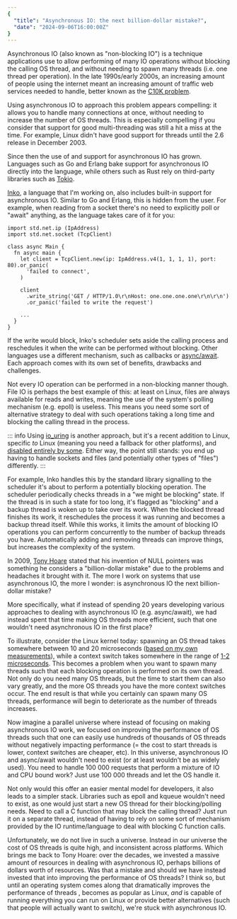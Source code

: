 ```yaml
---
{
  "title": "Asynchronous IO: the next billion-dollar mistake?",
  "date": "2024-09-06T16:00:00Z"
}
---
```


Asynchronous IO (also known as "non-blocking IO") is a technique applications
use to allow performing of many IO operations without blocking the calling OS
thread, and without needing to spawn many threads (i.e. one thread per
operation). In the late 1990s/early 2000s, an increasing amount of people using
the internet meant an increasing amount of traffic web services needed to
handle, better known as the [C10K
problem](https://en.wikipedia.org/wiki/C10k_problem).

Using asynchronous IO to approach this problem appears compelling: it allows you
to handle many connections at once, without needing to increase the number of OS
threads. This is especially compelling if you consider that support for good
multi-threading was still a hit a miss at the time. For example, Linux didn't
have good support for threads until the 2.6 release in December 2003.

Since then the use of and support for asynchronous IO has grown. Languages such
as Go and Erlang bake support for asynchronous IO directly into the language,
while others such as Rust rely on third-party libraries such as
[Tokio](https://tokio.rs/).

[Inko](https://inko-lang.org/), a language that I'm working on, also includes
built-in support for asynchronous IO. Similar to Go and Erlang, this is hidden
from the user. For example, when reading from a socket there's no need to
explicitly poll or "await" anything, as the language takes care of it for you:

```inko
import std.net.ip (IpAddress)
import std.net.socket (TcpClient)

class async Main {
  fn async main {
    let client = TcpClient.new(ip: IpAddress.v4(1, 1, 1, 1), port: 80).or_panic(
      'failed to connect',
    )

    client
      .write_string('GET / HTTP/1.0\r\nHost: one.one.one.one\r\n\r\n')
      .or_panic('failed to write the request')

    ...
  }
}
```

If the write would block, Inko's scheduler sets aside the calling process and
reschedules it when the write can be performed without blocking. Other languages
use a different mechanism, such as callbacks or
[async/await](https://en.wikipedia.org/wiki/Async/await). Each approach comes
with its own set of benefits, drawbacks and challenges.

Not every IO operation can be performed in a non-blocking manner though. File IO
is perhaps the best example of this: at least on Linux, files are always
available for reads and writes, meaning the use of the system's polling
mechanism (e.g. epoll) is useless. This means you need some sort of alternative
strategy to deal with such operations taking a long time and blocking the
calling thread in the process.

::: info
Using [io\_uring](https://en.wikipedia.org/wiki/Io_uring) is another approach,
but it's a recent addition to Linux, specific _to_ Linux (meaning you need a
fallback for other platforms), and [disabled entirely by
some](https://www.phoronix.com/news/Google-Restricting-IO_uring). Either way,
the point still stands: you end up having to handle sockets and files (and
potentially other types of "files") differently.
:::

For example, Inko handles this by the standard library signalling to the
scheduler it's about to perform a potentially blocking operation. The scheduler
periodically checks threads in a "we might be blocking" state. If the thread is
in such a state for too long, it's flagged as "blocking" and a backup thread is
woken up to take over its work. When the blocked thread finishes its work, it
reschedules the process it was running and becomes a backup thread itself. While
this works, it limits the amount of blocking IO operations you can perform
concurrently to the number of backup threads you have. Automatically adding and
removing threads can improve things, but increases the complexity of the system.

In 2009, [Tony Hoare](https://en.wikipedia.org/wiki/Tony_Hoare) stated that his
invention of NULL pointers was something he considers a "billion-dollar mistake"
due to the problems and headaches it brought with it. The more I work on systems
that use asynchronous IO, the more I wonder: is asynchronous IO the next
billion-dollar mistake?

More specifically, what if instead of spending 20 years developing various
approaches to dealing with asynchronous IO (e.g. async/await), we had instead
spent that time making OS threads more efficient, such that one wouldn't need
asynchronous IO in the first place?

To illustrate, consider the Linux kernel today: spawning an OS thread takes
somewhere between 10 and 20 microseconds ([based on my own
measurements](https://github.com/inko-lang/inko/issues/690)), while a context
switch takes somewhere in the range of [1-2
microseconds](https://eli.thegreenplace.net/2018/measuring-context-switching-and-memory-overheads-for-linux-threads/).
This becomes a problem when you want to spawn many threads such that each
blocking operation is performed on its own thread. Not only do you need many OS
threads, but the time to start them can also vary greatly, and the more OS
threads you have the more context switches occur. The end result is that while
you certainly can spawn many OS threads, performance will begin to deteriorate
as the number of threads increases.

Now imagine a parallel universe where instead of focusing on making asynchronous
IO work, we focused on improving the performance of OS threads such that one can
easily use hundreds of thousands of OS threads without negatively impacting
performance (= the cost to start threads is lower, context switches are cheaper,
etc). In this universe, asynchronous IO and async/await wouldn't need to exist
(or at least wouldn't be as widely used). You need to handle 100 000 requests
that perform a mixture of IO and CPU bound work? Just use 100 000 threads and
let the OS handle it.

Not only would this offer an easier mental model for developers, it also leads
to a simpler stack. Libraries such as epoll and kqueue wouldn't need to exist,
as one would just start a new OS thread for their blocking/polling needs.
Need to call a C function that may block the calling thread? Just run it on a
separate thread, instead of having to rely on some sort of mechanism provided by
the IO runtime/language to deal with blocking C function calls.

Unfortunately, we do not live in such a universe. Instead in our universe the
cost of OS threads is quite high, and inconsistent across platforms. Which
brings me back to Tony Hoare: over the decades, we invested a massive amount of
resources in dealing with asynchronous IO, perhaps billions of dollars worth of
resources. Was that a mistake and should we have instead invested that into
improving the performance of OS threads? I think so, but until an operating
system comes along that dramatically improves the performance of threads ,
becomes as popular as Linux, _and_ is capable of running everything you can run
on Linux or provide better alternatives (such that people will actually want to
switch), we're stuck with asynchronous IO.

